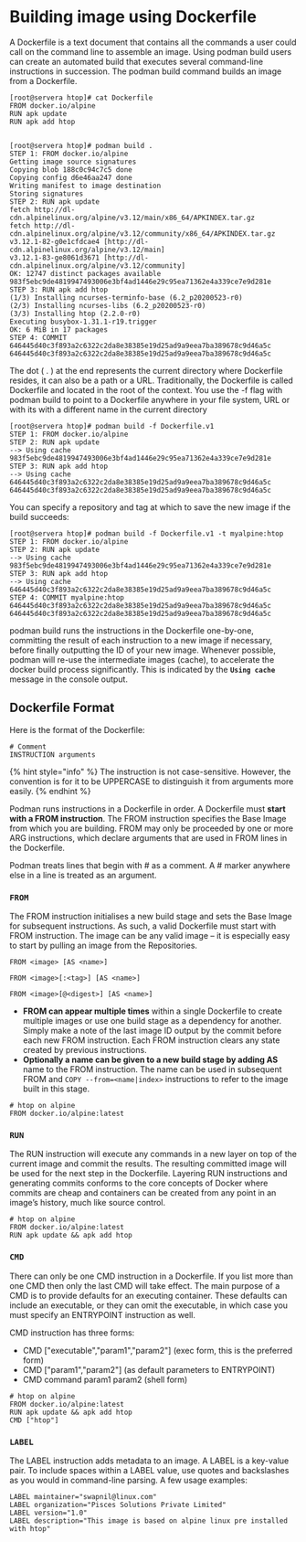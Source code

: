 # Building image using Dockerfile

A Dockerfile is a text document that contains all the commands a user could call on the command line to assemble an image. Using podman build users can create an automated build that executes several command-line instructions in succession. The podman build command builds an image from a Dockerfile.

```
[root@servera htop]# cat Dockerfile 
FROM docker.io/alpine
RUN apk update
RUN apk add htop


[root@servera htop]# podman build .
STEP 1: FROM docker.io/alpine
Getting image source signatures
Copying blob 188c0c94c7c5 done  
Copying config d6e46aa247 done  
Writing manifest to image destination
Storing signatures
STEP 2: RUN apk update
fetch http://dl-cdn.alpinelinux.org/alpine/v3.12/main/x86_64/APKINDEX.tar.gz
fetch http://dl-cdn.alpinelinux.org/alpine/v3.12/community/x86_64/APKINDEX.tar.gz
v3.12.1-82-g0e1cfdcae4 [http://dl-cdn.alpinelinux.org/alpine/v3.12/main]
v3.12.1-83-ge8061d3671 [http://dl-cdn.alpinelinux.org/alpine/v3.12/community]
OK: 12747 distinct packages available
983f5ebc9de4819947493006e3bf4ad1446e29c95ea71362e4a339ce7e9d281e
STEP 3: RUN apk add htop
(1/3) Installing ncurses-terminfo-base (6.2_p20200523-r0)
(2/3) Installing ncurses-libs (6.2_p20200523-r0)
(3/3) Installing htop (2.2.0-r0)
Executing busybox-1.31.1-r19.trigger
OK: 6 MiB in 17 packages
STEP 4: COMMIT
646445d40c3f893a2c6322c2da8e38385e19d25ad9a9eea7ba389678c9d46a5c
646445d40c3f893a2c6322c2da8e38385e19d25ad9a9eea7ba389678c9d46a5c

```

The dot ( . ) at the end represents the current directory where Dockerfile resides, it can also be a path or a URL. Traditionally, the Dockerfile is called Dockerfile and located in the root of the context. You use the -f flag with podman build to point to a Dockerfile anywhere in your file system, URL or with its with a different name in the current directory

```
[root@servera htop]# podman build -f Dockerfile.v1
STEP 1: FROM docker.io/alpine
STEP 2: RUN apk update
--> Using cache 983f5ebc9de4819947493006e3bf4ad1446e29c95ea71362e4a339ce7e9d281e
STEP 3: RUN apk add htop
--> Using cache 646445d40c3f893a2c6322c2da8e38385e19d25ad9a9eea7ba389678c9d46a5c
646445d40c3f893a2c6322c2da8e38385e19d25ad9a9eea7ba389678c9d46a5c

```

You can specify a repository and tag at which to save the new image if the build succeeds:

```
[root@servera htop]# podman build -f Dockerfile.v1 -t myalpine:htop
STEP 1: FROM docker.io/alpine
STEP 2: RUN apk update
--> Using cache 983f5ebc9de4819947493006e3bf4ad1446e29c95ea71362e4a339ce7e9d281e
STEP 3: RUN apk add htop
--> Using cache 646445d40c3f893a2c6322c2da8e38385e19d25ad9a9eea7ba389678c9d46a5c
STEP 4: COMMIT myalpine:htop
646445d40c3f893a2c6322c2da8e38385e19d25ad9a9eea7ba389678c9d46a5c
646445d40c3f893a2c6322c2da8e38385e19d25ad9a9eea7ba389678c9d46a5c

```

podman build runs the instructions in the Dockerfile one-by-one, committing the result of each instruction to a new image if necessary, before finally outputting the ID of your new image. Whenever possible, podman will re-use the intermediate images (cache), to accelerate the docker build process significantly. This is indicated by the **`Using cache`** message in the console output.

## Dockerfile Format

Here is the format of the Dockerfile:

```
# Comment
INSTRUCTION arguments
```

{% hint style="info" %}
The instruction is not case-sensitive. However, the convention is for it to be UPPERCASE to distinguish it from arguments more easily.
{% endhint %}

Podman runs instructions in a Dockerfile in order. A Dockerfile must **start with a FROM instruction**. The FROM instruction specifies the Base Image from which you are building. FROM may only be proceeded by one or more ARG instructions, which declare arguments that are used in FROM lines in the Dockerfile.

Podman treats lines that begin with # as a comment. A # marker anywhere else in a line is treated as an argument.

### `FROM`

The FROM instruction initialises a new build stage and sets the Base Image for subsequent instructions. As such, a valid Dockerfile must start with FROM instruction. The image can be any valid image – it is especially easy to start by pulling an image from the Repositories.

`FROM <image> [AS <name>]`

`FROM <image>[:<tag>] [AS <name>]`

`FROM <image>[@<digest>] [AS <name>]`

* **FROM can appear multiple times** within a single Dockerfile to create multiple images or use one build stage as a dependency for another. Simply make a note of the last image ID output by the commit before each new FROM instruction. Each FROM instruction clears any state created by previous instructions.
* **Optionally a name can be given to a new build stage by adding AS** name to the FROM instruction. The name can be used in subsequent FROM and `COPY --from=<name|index>` instructions to refer to the image built in this stage.

```
# htop on alpine
FROM docker.io/alpine:latest
```

### `RUN`

The RUN instruction will execute any commands in a new layer on top of the current image and commit the results. The resulting committed image will be used for the next step in the Dockerfile. Layering RUN instructions and generating commits conforms to the core concepts of Docker where commits are cheap and containers can be created from any point in an image’s history, much like source control.

```
# htop on alpine
FROM docker.io/alpine:latest
RUN apk update && apk add htop
```

### `CMD`

There can only be one CMD instruction in a Dockerfile. If you list more than one CMD then only the last CMD will take effect. The main purpose of a CMD is to provide defaults for an executing container. These defaults can include an executable, or they can omit the executable, in which case you must specify an ENTRYPOINT instruction as well.

CMD instruction has three forms:

* CMD \["executable","param1","param2"] (exec form, this is the preferred form)
* CMD \["param1","param2"] (as default parameters to ENTRYPOINT)
* CMD command param1 param2 (shell form)

```
# htop on alpine
FROM docker.io/alpine:latest
RUN apk update && apk add htop
CMD ["htop"]
```

### `LABEL`

The LABEL instruction adds metadata to an image. A LABEL is a key-value pair. To include spaces within a LABEL value, use quotes and backslashes as you would in command-line parsing. A few usage examples:

```
LABEL maintainer="swapnil@linux.com"
LABEL organization="Pisces Solutions Private Limited"
LABEL version="1.0"
LABEL description="This image is based on alpine linux pre installed with htop"
```

